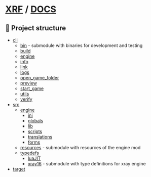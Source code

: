 # [XRF](../README.md) / [DOCS](./README.md)

## 🧰 Project structure

- [cli](cli/README.md)
  - [bin](https://github.com/xray-forge/stalker-xrf-bin) - submodule with binaries for development and testing
  - [build](cli/build/README.md)
  - [engine](cli/engine/README.md)
  - [info](cli/info/README.md)
  - [link](cli/link/README.md)
  - [logs](cli/logs/README.md)
  - [open_game_folder](cli/open/README.md)
  - [preview](cli/preview/README.md)
  - [start_game](cli/start_game/README.md)
  - [utils](cli/utils/README.md)
  - [verify](cli/verify/README.md)
- [src](src/README.md)
  - [engine](../src/engine/README.md)
    - [ini](../src/engine/ini/README.md)
    - [globals](../src/engine/lib/constants/README.md)
    - [lib](../src/engine/lib/README.md)
    - [scripts](../src/engine/scripts/README.md)
    - [translations](../src/engine/translations/README.md)
    - [forms](../src/engine/forms/README.md)
  - [resources](https://github.com/xray-forge/stalker-xrf-resources) - submodule with resources of the engine mod
  - [typedefs](src/typedefs/README.md)
    - [luaJIT](src/typedefs/luaJIT/README.md)
    - [xray16](https://github.com/xray-forge/xray-16-types) - submodule with type definitions for xray engine
- [target](target/README.md)
